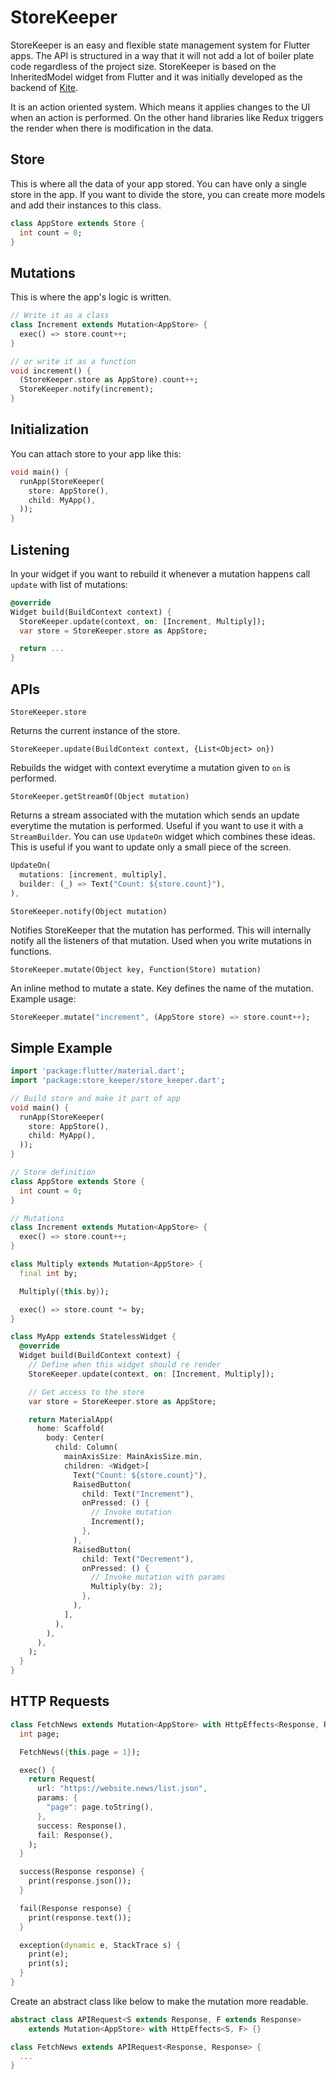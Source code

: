 # StoreKeeper

StoreKeeper is an easy and flexible state management system for Flutter apps. The API is structured in a way that it will not add a lot of boiler plate code regardless of the project size. StoreKeeper is based on the InheritedModel widget from Flutter and it was initially developed as the backend of [Kite](https://play.google.com/store/apps/details?id=com.zerodha.kite3).

It is an action oriented system. Which means it applies changes to the UI when an action is performed. On the other hand libraries like Redux triggers the render when there is modification in the data. 

## Store

 This is where all the data of your app stored. You can have only a single store in the app. If you want to divide the store, you can create more models and add their instances to this class.

```dart
class AppStore extends Store {
  int count = 0;
}
```

## Mutations

This is where the app's logic is written.

```dart
// Write it as a class
class Increment extends Mutation<AppStore> {
  exec() => store.count++;
}

// or write it as a function
void increment() {
  (StoreKeeper.store as AppStore).count++;
  StoreKeeper.notify(increment);
}
```

## Initialization

You can attach store to your app like this:

```dart
void main() {
  runApp(StoreKeeper(
    store: AppStore(),
    child: MyApp(),
  ));
}
```

## Listening

In your widget if you want to rebuild it whenever a mutation happens call `update` with list of mutations:

```dart
@override
Widget build(BuildContext context) {
  StoreKeeper.update(context, on: [Increment, Multiply]);
  var store = StoreKeeper.store as AppStore;

  return ...
}
```

## APIs

`StoreKeeper.store`

Returns the current instance of the store.

`StoreKeeper.update(BuildContext context, {List<Object> on})`

Rebuilds the widget with context everytime a mutation given to `on` is performed.

`StoreKeeper.getStreamOf(Object mutation)`

Returns a stream associated with the mutation which sends an update everytime the mutation is performed. Useful if you want to use it with a `StreamBuilder`. You can use `UpdateOn` widget which combines these ideas. This is useful if you want to update only a small piece of the screen.

```dart
UpdateOn(
  mutations: [increment, multiply],
  builder: (_) => Text("Count: ${store.count}"),
),
```

`StoreKeeper.notify(Object mutation)`

Notifies StoreKeeper that the mutation has performed. This will internally notify all the listeners of that mutation. Used when you write mutations in functions.

`StoreKeeper.mutate(Object key, Function(Store) mutation)`

An inline method to mutate a state. Key defines the name of the mutation. Example usage:

```dart
StoreKeeper.mutate("increment", (AppStore store) => store.count++);
```

## Simple Example

```dart
import 'package:flutter/material.dart';
import 'package:store_keeper/store_keeper.dart';

// Build store and make it part of app
void main() {
  runApp(StoreKeeper(
    store: AppStore(),
    child: MyApp(),
  ));
}

// Store definition
class AppStore extends Store {
  int count = 0;
}

// Mutations
class Increment extends Mutation<AppStore> {
  exec() => store.count++;
}

class Multiply extends Mutation<AppStore> {
  final int by;

  Multiply({this.by});

  exec() => store.count *= by;
}

class MyApp extends StatelessWidget {
  @override
  Widget build(BuildContext context) {
    // Define when this widget should re render
    StoreKeeper.update(context, on: [Increment, Multiply]);

    // Get access to the store
    var store = StoreKeeper.store as AppStore;

    return MaterialApp(
      home: Scaffold(
        body: Center(
          child: Column(
            mainAxisSize: MainAxisSize.min,
            children: <Widget>[
              Text("Count: ${store.count}"),
              RaisedButton(
                child: Text("Increment"),
                onPressed: () {
                  // Invoke mutation
                  Increment();
                },
              ),
              RaisedButton(
                child: Text("Decrement"),
                onPressed: () {
                  // Invoke mutation with params
                  Multiply(by: 2);
                },
              ),
            ],
          ),
        ),
      ),
    );
  }
}
```

## HTTP Requests

```dart
class FetchNews extends Mutation<AppStore> with HttpEffects<Response, Response> {
  int page;

  FetchNews({this.page = 1});

  exec() {
    return Request(
      url: "https://website.news/list.json",
      params: {
        "page": page.toString(),
      },
      success: Response(),
      fail: Response(),
    );
  }

  success(Response response) {
    print(response.json());
  }

  fail(Response response) {
    print(response.text());
  }

  exception(dynamic e, StackTrace s) {
    print(e);
    print(s);
  }
}
```

Create an abstract class like below to make the mutation more readable.

```dart
abstract class APIRequest<S extends Response, F extends Response>
    extends Mutation<AppStore> with HttpEffects<S, F> {}

class FetchNews extends APIRequest<Response, Response> {
  ...
}
```